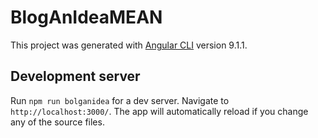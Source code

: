 # BlogAnIdeaMEAN

This project was generated with [Angular CLI](https://github.com/angular/angular-cli) version 9.1.1.

## Development server

Run `npm run bolganidea` for a dev server. Navigate to `http://localhost:3000/`. The app will automatically reload if you change any of the source files.
